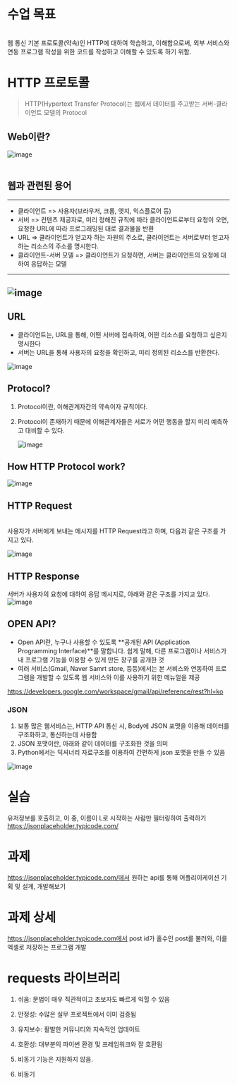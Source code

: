 # 수업 목표
<br>
웹 통신 기본 프로토콜(약속)인 HTTP에 대하여 학습하고, 이해함으로써, 외부 서비스와 연동 프로그램 작성을 위한 코드를 작성하고 이해할 수 있도록 하기 위함.<br>     

# HTTP 프로토콜
> HTTP(Hypertext Transfer Protocol)는 웹에서 데이터를 주고받는 서버-클라이언트 모델의 Protocol  

## Web이란?

![image](https://github.com/user-attachments/assets/26bac47c-4abe-4ff2-87ff-ed422989b6f9)  
<br>
## 웹과 관련된 용어
---

- 클라이언트 => 사용자(브라우저, 크롬, 엣지, 익스플로어 등)
- 서버 => 컨텐츠 제공자로, 미리 정해진 규칙에 따라 클라이언트로부터 요청이 오면, 요청한 URL에 따라 프로그래밍된 대로 결과물을 반환
- URL => 클라이언트가 얻고자 하는 자원의 주소로, 클라이언트는 서버로부터 얻고자 하는 리소스의 주소를 명시한다.
- 클라이언트-서버 모델 => 클라이언트가 요청하면, 서버는 클라이언트의 요청에 대하여 응답하는 모델
---
![image](https://github.com/user-attachments/assets/775acedc-c03c-45f0-8d05-3d92eca0448e)
---

## URL

- 클라이언트는, URL을 통해, 어떤 서버에 접속하여, 어떤 리소스를 요청하고 싶은지 명시한다
- 서버는 URL을 통해 사용자의 요청을 확인하고, 미리 정의된 리소스를 반환한다.
  
![image](https://github.com/user-attachments/assets/0d22790b-68bf-45c0-bda0-8089d7b1bd5d)


## Protocol?

1. Protocol이란, 이해관계자간의 약속이자 규칙이다.
2. Protocol이 존재하기 때문에 이해관계자들은 서로가 어떤 행동을 할지 미리 예측하고 대비할 수 있다.

   ![image](https://github.com/user-attachments/assets/9229ffe1-391c-40fd-84f8-38255e2a4586)


## How HTTP Protocol work?

![image](https://github.com/user-attachments/assets/3d86bb0c-46f1-47b6-ba2f-87a8e28ade14)

## HTTP Request
</br>
사용자가 서버에게 보내는 메시지를 HTTP Request라고 하며, 다음과 같은 구조를 가지고 있다.

![image](https://github.com/user-attachments/assets/7c885773-3494-41da-ace8-1c1b2e061500)
## HTTP Response
서버가 사용자의 요청에 대하여 응답 메시지로, 아래와 같은 구조를 가지고 있다.
![image](https://github.com/user-attachments/assets/cfeaffc2-b5ed-4feb-8c69-b85b4430a0ec)


## OPEN API?

- Open API란, 누구나 사용할 수 있도록 **공개된 API (Application Programming Interface)**를 말합니다. 쉽게 말해, 다른 프로그램이나 서비스가 내 프로그램 기능을 이용할 수 있게 만든 창구를 공개한 것
- 여러 서비스(Gmail, Naver Samrt store, 등등)에서는 본 서비스와 연동하여 프로그램을 개발할 수 있도록 웹 서비스와 이를 사용하기 위한 메뉴얼을 제공

https://developers.google.com/workspace/gmail/api/reference/rest?hl=ko

### JSON

1. 보통 많은 웹서비스는, HTTP API 통신 시, Body에 JSON 포맷을 이용해 데이터를 구조화하고, 통신하는데 사용함
2. JSON 포맷이란, 아래와 같이 데이터를 구조화한 것을 의미
3. Python에서는 딕셔너리 자료구조를 이용하여 간편하게 json 포맷을 만들 수 있음
   
![image](https://github.com/user-attachments/assets/d0487612-4429-4658-9d56-5328529ba6bf)


# 실습
유저정보를 호출하고, 이 중, 이름이 L로 시작하는 사람만 필터링하여 출력하기
https://jsonplaceholder.typicode.com/

# 과제

https://jsonplaceholder.typicode.com/에서 원하는 api를 통해 어플리이케이션 기획 및 설계, 개발해보기

# 과제 상세

https://jsonplaceholder.typicode.com에서 post id가 홀수인 post를 불러와, 이를 엑셀로 저장하는 프로그램 개발

# requests 라이브러리

1. 쉬움: 문법이 매우 직관적이고 초보자도 빠르게 익힐 수 있음

2. 안정성: 수많은 실무 프로젝트에서 이미 검증됨

3. 유지보수: 활발한 커뮤니티와 지속적인 업데이트

4. 호환성: 대부분의 파이썬 환경 및 프레임워크와 잘 호환됨
5. 비동기 기능은 지원하지 않음. 
6. 비동기
